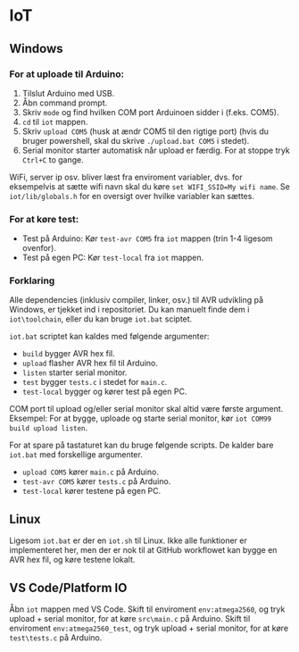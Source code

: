 # IoT

## Windows

### For at uploade til Arduino:
1. Tilslut Arduino med USB.
2. Åbn command prompt.
3. Skriv `mode` og find hvilken COM port Arduinoen sidder i (f.eks. COM5).
4. `cd` til `iot` mappen.
5. Skriv `upload COM5` (husk at ændr COM5 til den rigtige port) (hvis du bruger powershell, skal du skrive `./upload.bat COM5` i stedet).
6. Serial monitor starter automatisk når upload er færdig. For at stoppe tryk `Ctrl+C` to gange.

WiFi, server ip osv. bliver læst fra enviroment variabler, dvs. for eksempelvis at sætte wifi navn skal du køre `set WIFI_SSID=My wifi name`.
Se `iot/lib/globals.h` for en oversigt over hvilke variabler kan sættes. 

### For at køre test:
- Test på Arduino: Kør `test-avr COM5` fra `iot` mappen (trin 1-4 ligesom ovenfor).
- Test på egen PC: Kør `test-local` fra `iot` mappen.

### Forklaring

Alle dependencies (inklusiv compiler, linker, osv.) til AVR udvikling på Windows, er tjekket ind i repositoriet. 
Du kan manuelt finde dem i `iot\toolchain`, eller du kan bruge `iot.bat` sciptet.

`iot.bat` scriptet kan kaldes med følgende argumenter:
- `build` bygger AVR hex fil.
- `upload` flasher AVR hex fil til Arduino.
- `listen` starter serial monitor.
- `test` bygger `tests.c` i stedet for `main.c`.
- `test-local` bygger og kører test på egen PC.

COM port til upload og/eller serial monitor skal altid være første argument.
Eksempel: For at bygge, uploade og starte serial monitor, kør `iot COM99 build upload listen`.

For at spare på tastaturet kan du bruge følgende scripts. De kalder bare `iot.bat` med forskellige argumenter.
- `upload COM5` kører `main.c` på Arduino.
- `test-avr COM5` kører `tests.c` på Arduino.
- `test-local` kører testene på egen PC.

## Linux

Ligesom `iot.bat` er der en `iot.sh` til Linux. Ikke alle funktioner er implementeret her, men der er nok til at GitHub workflowet kan bygge en AVR hex fil, og køre testene lokalt.

## VS Code/Platform IO

Åbn `iot` mappen med VS Code.
Skift til enviroment `env:atmega2560`, og tryk upload + serial monitor, for at køre `src\main.c` på Arduino.
Skift til enviroment `env:atmega2560_test`, og tryk upload + serial monitor, for at køre `test\tests.c` på Arduino.
